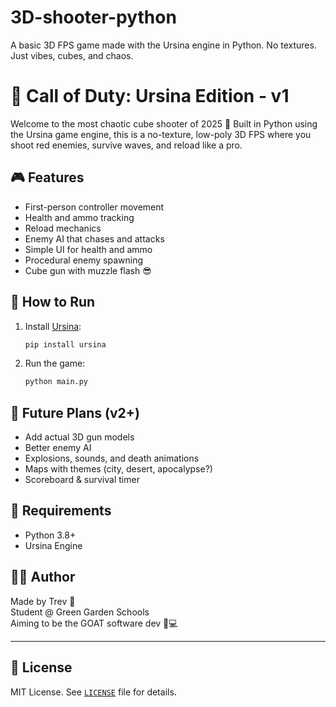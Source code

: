 # 3D-shooter-python
A basic 3D FPS game made with the Ursina engine in Python. No textures. Just vibes, cubes, and chaos.
# 🔫 Call of Duty: Ursina Edition - v1

Welcome to the most chaotic cube shooter of 2025 😤 Built in Python using the Ursina game engine, this is a no-texture, low-poly 3D FPS where you shoot red enemies, survive waves, and reload like a pro.

## 🎮 Features

- First-person controller movement
- Health and ammo tracking
- Reload mechanics
- Enemy AI that chases and attacks
- Simple UI for health and ammo
- Procedural enemy spawning
- Cube gun with muzzle flash 😎

## 🚀 How to Run

1. Install [Ursina](https://www.ursinaengine.org/):
    ```bash
    pip install ursina
    ```

3. Run the game:
    ```bash
    python main.py
    ```

## 🧠 Future Plans (v2+)

- Add actual 3D gun models
- Better enemy AI
- Explosions, sounds, and death animations
- Maps with themes (city, desert, apocalypse?)
- Scoreboard & survival timer

## 💾 Requirements

- Python 3.8+
- Ursina Engine

## 🧑‍💻 Author

Made by Trev 🚀  
Student @ Green Garden Schools  
Aiming to be the GOAT software dev 🐐💻

---

## 📄 License

MIT License. See [`LICENSE`](LICENSE) file for details.
